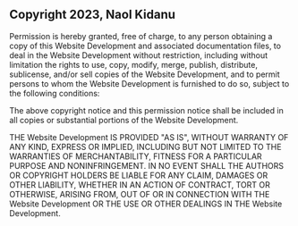 ## Copyright 2023, Naol Kidanu

Permission is hereby granted, free of charge, to any person obtaining a copy of this Website Development and associated documentation files, to deal in the Website Development without restriction, including without limitation the rights to use, copy, modify, merge, publish, distribute, sublicense, and/or sell copies of the Website Development, and to permit persons to whom the Website Development is furnished to do so, subject to the following conditions:

The above copyright notice and this permission notice shall be included in all copies or substantial portions of the Website Development.

THE Website Development IS PROVIDED "AS IS", WITHOUT WARRANTY OF ANY KIND, EXPRESS OR IMPLIED, INCLUDING BUT NOT LIMITED TO THE WARRANTIES OF MERCHANTABILITY, FITNESS FOR A PARTICULAR PURPOSE AND NONINFRINGEMENT. IN NO EVENT SHALL THE AUTHORS OR COPYRIGHT HOLDERS BE LIABLE FOR ANY CLAIM, DAMAGES OR OTHER LIABILITY, WHETHER IN AN ACTION OF CONTRACT, TORT OR OTHERWISE, ARISING FROM, OUT OF OR IN CONNECTION WITH THE Website Development OR THE USE OR OTHER DEALINGS IN THE Website Development.
